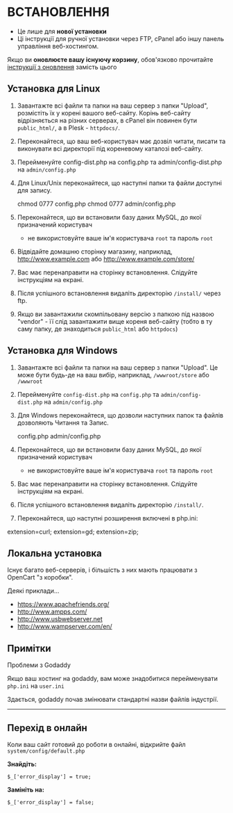 # ВСТАНОВЛЕННЯ

* Це лише для __нової установки__
* Ці інструкції для ручної установки через FTP, cPanel або іншу панель управління веб-хостингом.

Якщо ви __оновлюєте вашу існуючу корзину__, обов'язково прочитайте [інструкції з оновлення](UPGRADE.md) замість цього

## Установка для Linux

1. Завантажте всі файли та папки на ваш сервер з папки "Upload", розмістіть їх у корені вашого веб-сайту. Корінь веб-сайту відрізняється на різних серверах, в cPanel він повинен бути `public_html/`, а в Plesk - `httpdocs/`.
2. Переконайтеся, що ваш веб-користувач має дозвіл читати, писати та виконувати всі директорії під кореневому каталозі веб-сайту.
3. Перейменуйте config-dist.php на config.php та admin/config-dist.php на `admin/config.php`
4. Для Linux/Unix переконайтеся, що наступні папки та файли доступні для запису.

   	chmod 0777 config.php
   	chmod 0777 admin/config.php

5. Переконайтеся, що ви встановили базу даних MySQL, до якої призначений користувач
	* не використовуйте ваше ім'я користувача `root` та пароль `root`
6. Відвідайте домашню сторінку магазину, наприклад, http://www.example.com або http://www.example.com/store/
7. Вас має перенаправити на сторінку встановлення. Слідуйте інструкціям на екрані.
8. Після успішного встановлення видаліть директорію `/install/` через ftp.
9. Якщо ви завантажили скомпільовану версію з папкою під назвою "vendor" - її слід завантажити вище кореня веб-сайту (тобто в ту саму папку, де знаходиться `public_html` або `httpdocs`)

## Установка для Windows

1. Завантажте всі файли та папки на ваш сервер з папки "Upload". Це може бути будь-де на ваш вибір, наприклад, `/wwwroot/store` або `/wwwroot`
2. Перейменуйте `config-dist.php` на `config.php` та `admin/config-dist.php` на `admin/config.php`
3. Для Windows переконайтеся, що дозволи наступних папок та файлів дозволяють Читання та Запис.

   	config.php
   	admin/config.php

4. Переконайтеся, що ви встановили базу даних MySQL, до якої призначений користувач
	* не використовуйте ваше ім'я користувача `root` та пароль `root`
5. Вас має перенаправити на сторінку встановлення. Слідуйте інструкціям на екрані.
6. Після успішного встановлення видаліть директорію `/install/`.

7. Переконайтеся, що наступні розширення включені в php.ini:

extension=curl;
extension=gd;
extension=zip;

## Локальна установка

Існує багато веб-серверів, і більшість з них мають працювати з OpenCart "з коробки".

Деякі приклади...

* https://www.apachefriends.org/
* http://www.ampps.com/
* http://www.usbwebserver.net
* http://www.wampserver.com/en/

## Примітки

Проблеми з Godaddy

Якщо ваш хостинг на godaddy, вам може знадобитися перейменувати `php.ini` на `user.ini`

Здається, godaddy почав змінювати стандартні назви файлів індустрії.

----------------------------

## Перехід в онлайн
Коли ваш сайт готовий до роботи в онлайні, відкрийте файл `system/config/default.php`

**Знайдіть:**

`$_['error_display'] = true;`

**Замініть на:**

`$_['error_display'] = false;`

